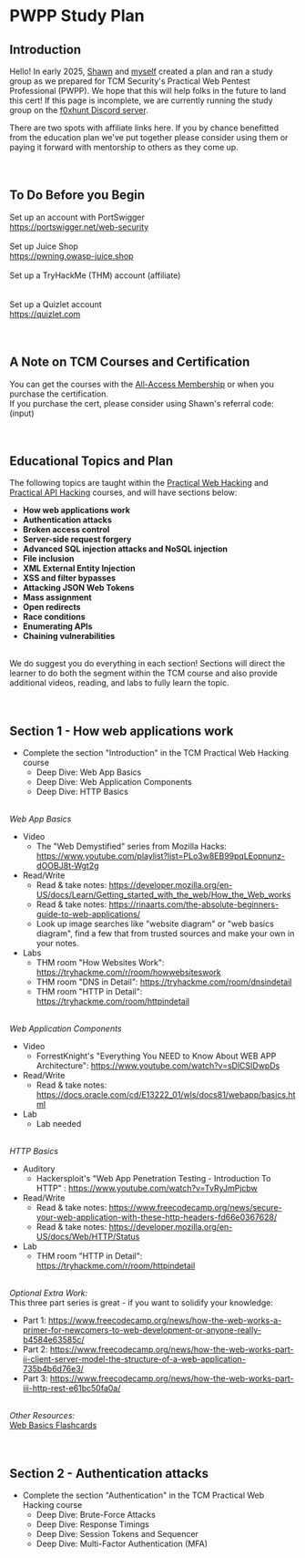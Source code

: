 # PWPP Study Plan

## Introduction
Hello! In early 2025, <a href="https://www.linkedin.com/in/shawn-szczepkowski">Shawn</a> and <a href="https://www.linkedin.com/in/angsec">myself</a> created a plan and ran a study group as we prepared for TCM Security's Practical Web Pentest Professional (PWPP). We hope that this will help folks in the future to land this cert! If this page is incomplete, we are currently running the study group on the <a href="https://discord.gg/GYBUtkUCyF">f0xhunt Discord server</a>. 

There are two spots with affiliate links here. If you by chance benefitted from the education plan we've put together please consider using them or paying it forward with mentorship to others as they come up. <br><br><br>

## **To Do Before you Begin**
Set up an account with PortSwigger <br>
https://portswigger.net/web-security <br> <br>
Set up Juice Shop <br>
https://pwning.owasp-juice.shop <br> <br>
Set up a TryHackMe (THM) account (affiliate) <br>
<br><br>
Set up a Quizlet account <br>
https://quizlet.com <br><br><br>

## **A Note on TCM Courses and Certification**
You can get the courses with the <a href="Head to All Access Management Product Page">All-Access Membership</a> or when you purchase the certification. <br>
If you purchase the cert, please consider using Shawn's referral code: <br>
(input) <br><br><br>

## Educational Topics and Plan
The following topics are taught within the <a href="https://academy.tcm-sec.com/p/practical-web-hacking"> Practical Web Hacking</a> and <a href="https://academy.tcm-sec.com/p/hacking-apis">Practical API Hacking</a> courses, and will have sections below: <br>
- **How web applications work** <br>
- **Authentication attacks** <br>
- **Broken access control** <br>
- **Server-side request forgery** <br>
- **Advanced SQL injection attacks and NoSQL injection** <br>
- **File inclusion** <br>
- **XML External Entity Injection** <br>
- **XSS and filter bypasses** <br>
- **Attacking JSON Web Tokens** <br>
- **Mass assignment** <br>
- **Open redirects** <br>
- **Race conditions** <br>
- **Enumerating APIs** <br>
- **Chaining vulnerabilities** <br><br>

We do suggest you do everything in each section! Sections will direct the learner to do both the segment within the TCM course and also provide additional videos, reading, and labs to fully learn the topic. 
<br><br><br>

## **Section 1 - How web applications work** <br>
- Complete the section "Introduction" in the TCM Practical Web Hacking course
  - Deep Dive: Web App Basics
  - Deep Dive: Web Application Components
  - Deep Dive: HTTP Basics
<br><br>

*Web App Basics*
- Video
   - The "Web Demystified" series from Mozilla Hacks: https://www.youtube.com/playlist?list=PLo3w8EB99pqLEopnunz-dOOBJ8t-Wgt2g
- Read/Write
   - Read & take notes: https://developer.mozilla.org/en-US/docs/Learn/Getting_started_with_the_web/How_the_Web_works
   - Read & take notes: https://rinaarts.com/the-absolute-beginners-guide-to-web-applications/
   - Look up image searches like "website diagram" or "web basics diagram", find a few that from trusted sources and make your own in your notes.
- Labs
   - THM room "How Websites Work": https://tryhackme.com/r/room/howwebsiteswork
   - THM room "DNS in Detail": https://tryhackme.com/room/dnsindetail
   - THM room "HTTP in Detail": https://tryhackme.com/room/httpindetail
<br><br>

*Web Application Components*
- Video
   - ForrestKnight's "Everything You NEED to Know About WEB APP Architecture": https://www.youtube.com/watch?v=sDlCSIDwpDs
- Read/Write
   - Read & take notes: https://docs.oracle.com/cd/E13222_01/wls/docs81/webapp/basics.html
- Lab
   - Lab needed
<br><br>

*HTTP Basics*
- Auditory
   - Hackersploit's "Web App Penetration Testing - Introduction To HTTP" : https://www.youtube.com/watch?v=TvRyJmPjcbw
- Read/Write
   - Read & take notes: https://www.freecodecamp.org/news/secure-your-web-application-with-these-http-headers-fd66e0367628/
   - Read & take notes: https://developer.mozilla.org/en-US/docs/Web/HTTP/Status
- Lab
  - THM room "HTTP in Detail": https://tryhackme.com/r/room/httpindetail
<br><br>

*Optional Extra Work:* <br>
This three part series is great - if you want to solidify your knowledge:
- Part 1: https://www.freecodecamp.org/news/how-the-web-works-a-primer-for-newcomers-to-web-development-or-anyone-really-b4584e63585c/
- Part 2: https://www.freecodecamp.org/news/how-the-web-works-part-ii-client-server-model-the-structure-of-a-web-application-735b4b6d76e3/
- Part 3: https://www.freecodecamp.org/news/how-the-web-works-part-iii-http-rest-e61bc50fa0a/ 
<br><br>

*Other Resources:* <br>
<a href="https://quizlet.com/816442633/web-basics-flash-cards/?funnelUUID=a0174714-fa96-457f-937b-2b50d58a0b81">Web Basics Flashcards</a>
<br><br><br>

## **Section 2 - Authentication attacks** <br>
- Complete the section "Authentication" in the TCM Practical Web Hacking course
  - Deep Dive: Brute-Force Attacks
  - Deep Dive: Response Timings
  - Deep Dive: Session Tokens and Sequencer
  - Deep Dive: Multi-Factor Authentication (MFA)
<br><br>
